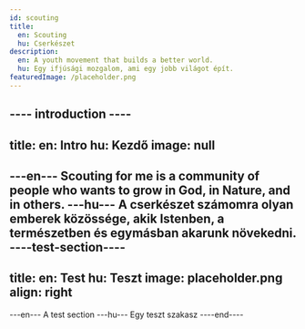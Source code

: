 ```yaml
---
id: scouting
title:
  en: Scouting
  hu: Cserkészet
description:
  en: A youth movement that builds a better world.
  hu: Egy ifjúsági mozgalom, ami egy jobb világot épít.
featuredImage: /placeholder.png
---
```

---- introduction ----
---
title:
  en: Intro
  hu: Kezdő
image: null
---
---en---
Scouting for me is a community of people who wants to grow in God, in Nature, and in others.
---hu---
A cserkészet számomra olyan emberek közössége, akik Istenben, a természetben és egymásban akarunk növekedni.
----test-section----
---
title:
  en: Test
  hu: Teszt
image: placeholder.png
align: right
---
---en---
A test section
---hu---
Egy teszt szakasz
----end----
